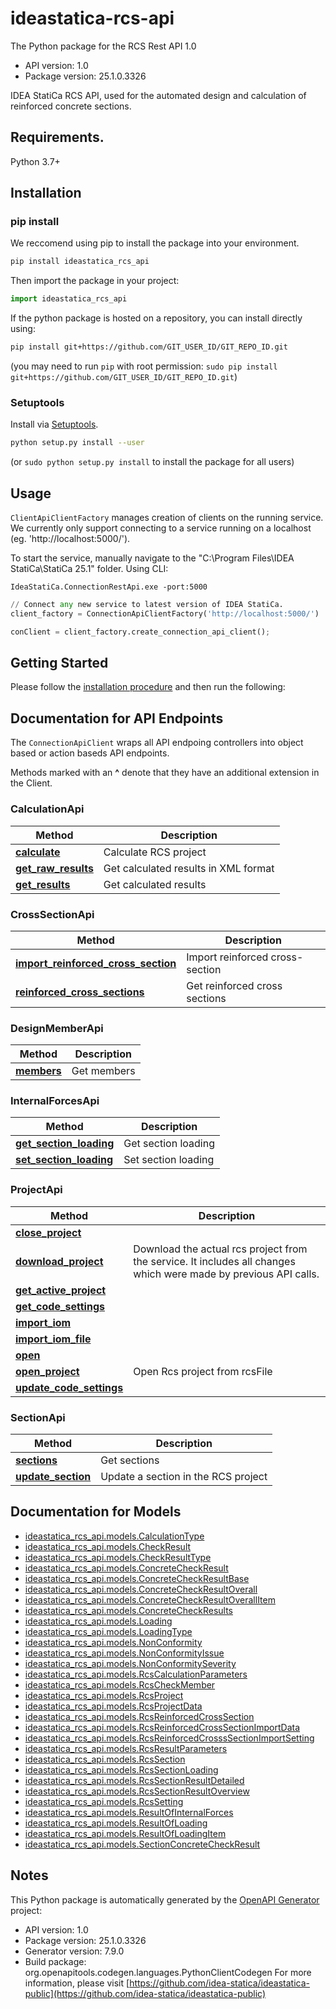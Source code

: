 # ideastatica-rcs-api

The Python package for the RCS Rest API 1.0

- API version: 1.0
- Package version: 25.1.0.3326

IDEA StatiCa RCS API, used for the automated design and calculation of reinforced concrete sections.

## Requirements.

Python 3.7+

## Installation

### pip install 

We reccomend using pip to install the package into your environment.

```sh
pip install ideastatica_rcs_api
```

Then import the package in your project:
```python
import ideastatica_rcs_api
```

If the python package is hosted on a repository, you can install directly using:

```sh
pip install git+https://github.com/GIT_USER_ID/GIT_REPO_ID.git
```
(you may need to run `pip` with root permission: `sudo pip install git+https://github.com/GIT_USER_ID/GIT_REPO_ID.git`)

### Setuptools

Install via [Setuptools](http://pypi.python.org/pypi/setuptools).

```sh
python setup.py install --user
```
(or `sudo python setup.py install` to install the package for all users)

<a id="usage"></a>
## Usage

`ClientApiClientFactory` manages creation of clients on the running service. 
We currently only support connecting to a service running on a localhost (eg. 'http://localhost:5000/').

To start the service, manually navigate to the "C:\Program Files\IDEA StatiCa\StatiCa 25.1" folder. Using CLI:

```console
IdeaStatiCa.ConnectionRestApi.exe -port:5000
```

```python
// Connect any new service to latest version of IDEA StatiCa.
client_factory = ConnectionApiClientFactory('http://localhost:5000/')
```

```python
conClient = client_factory.create_connection_api_client();
```

## Getting Started

Please follow the [installation procedure](#installation--usage) and then run the following:


<a id="documentation-for-api-endpoints"></a>
## Documentation for API Endpoints

The `ConnectionApiClient` wraps all API endpoing controllers into object based or action baseds API endpoints.

Methods marked with an **^** denote that they have an additional extension in the Client.

  ### CalculationApi

  
  
  Method | Description
  ------------- | -------------
[**calculate**](docs/CalculationApi.md#calculate) | Calculate RCS project
[**get_raw_results**](docs/CalculationApi.md#get_raw_results) | Get calculated results in XML format
[**get_results**](docs/CalculationApi.md#get_results) | Get calculated results
  ### CrossSectionApi

  
  
  Method | Description
  ------------- | -------------
[**import_reinforced_cross_section**](docs/CrossSectionApi.md#import_reinforced_cross_section) | Import reinforced cross-section
[**reinforced_cross_sections**](docs/CrossSectionApi.md#reinforced_cross_sections) | Get reinforced cross sections
  ### DesignMemberApi

  
  
  Method | Description
  ------------- | -------------
[**members**](docs/DesignMemberApi.md#members) | Get members
  ### InternalForcesApi

  
  
  Method | Description
  ------------- | -------------
[**get_section_loading**](docs/InternalForcesApi.md#get_section_loading) | Get section loading
[**set_section_loading**](docs/InternalForcesApi.md#set_section_loading) | Set section loading
  ### ProjectApi

  
  
  Method | Description
  ------------- | -------------
[**close_project**](docs/ProjectApi.md#close_project) | 
[**download_project**](docs/ProjectApi.md#download_project) | Download the actual rcs project from the service. It includes all changes which were made by previous API calls.
[**get_active_project**](docs/ProjectApi.md#get_active_project) | 
[**get_code_settings**](docs/ProjectApi.md#get_code_settings) | 
[**import_iom**](docs/ProjectApi.md#import_iom) | 
[**import_iom_file**](docs/ProjectApi.md#import_iom_file) | 
[**open**](docs/ProjectApi.md#open) | 
[**open_project**](docs/ProjectApi.md#open_project) | Open Rcs project from rcsFile
[**update_code_settings**](docs/ProjectApi.md#update_code_settings) | 
  ### SectionApi

  
  
  Method | Description
  ------------- | -------------
[**sections**](docs/SectionApi.md#sections) | Get sections
[**update_section**](docs/SectionApi.md#update_section) | Update a section in the RCS project

<a id="documentation-for-models"></a>
## Documentation for Models

 - [ideastatica_rcs_api.models.CalculationType](docs/CalculationType.md)
 - [ideastatica_rcs_api.models.CheckResult](docs/CheckResult.md)
 - [ideastatica_rcs_api.models.CheckResultType](docs/CheckResultType.md)
 - [ideastatica_rcs_api.models.ConcreteCheckResult](docs/ConcreteCheckResult.md)
 - [ideastatica_rcs_api.models.ConcreteCheckResultBase](docs/ConcreteCheckResultBase.md)
 - [ideastatica_rcs_api.models.ConcreteCheckResultOverall](docs/ConcreteCheckResultOverall.md)
 - [ideastatica_rcs_api.models.ConcreteCheckResultOverallItem](docs/ConcreteCheckResultOverallItem.md)
 - [ideastatica_rcs_api.models.ConcreteCheckResults](docs/ConcreteCheckResults.md)
 - [ideastatica_rcs_api.models.Loading](docs/Loading.md)
 - [ideastatica_rcs_api.models.LoadingType](docs/LoadingType.md)
 - [ideastatica_rcs_api.models.NonConformity](docs/NonConformity.md)
 - [ideastatica_rcs_api.models.NonConformityIssue](docs/NonConformityIssue.md)
 - [ideastatica_rcs_api.models.NonConformitySeverity](docs/NonConformitySeverity.md)
 - [ideastatica_rcs_api.models.RcsCalculationParameters](docs/RcsCalculationParameters.md)
 - [ideastatica_rcs_api.models.RcsCheckMember](docs/RcsCheckMember.md)
 - [ideastatica_rcs_api.models.RcsProject](docs/RcsProject.md)
 - [ideastatica_rcs_api.models.RcsProjectData](docs/RcsProjectData.md)
 - [ideastatica_rcs_api.models.RcsReinforcedCrossSection](docs/RcsReinforcedCrossSection.md)
 - [ideastatica_rcs_api.models.RcsReinforcedCrossSectionImportData](docs/RcsReinforcedCrossSectionImportData.md)
 - [ideastatica_rcs_api.models.RcsReinforcedCrosssSectionImportSetting](docs/RcsReinforcedCrosssSectionImportSetting.md)
 - [ideastatica_rcs_api.models.RcsResultParameters](docs/RcsResultParameters.md)
 - [ideastatica_rcs_api.models.RcsSection](docs/RcsSection.md)
 - [ideastatica_rcs_api.models.RcsSectionLoading](docs/RcsSectionLoading.md)
 - [ideastatica_rcs_api.models.RcsSectionResultDetailed](docs/RcsSectionResultDetailed.md)
 - [ideastatica_rcs_api.models.RcsSectionResultOverview](docs/RcsSectionResultOverview.md)
 - [ideastatica_rcs_api.models.RcsSetting](docs/RcsSetting.md)
 - [ideastatica_rcs_api.models.ResultOfInternalForces](docs/ResultOfInternalForces.md)
 - [ideastatica_rcs_api.models.ResultOfLoading](docs/ResultOfLoading.md)
 - [ideastatica_rcs_api.models.ResultOfLoadingItem](docs/ResultOfLoadingItem.md)
 - [ideastatica_rcs_api.models.SectionConcreteCheckResult](docs/SectionConcreteCheckResult.md)



## Notes

This Python package is automatically generated by the [OpenAPI Generator](https://openapi-generator.tech) project:

- API version: 1.0
- Package version: 25.1.0.3326
- Generator version: 7.9.0
- Build package: org.openapitools.codegen.languages.PythonClientCodegen
For more information, please visit [https://github.com/idea-statica/ideastatica-public](https://github.com/idea-statica/ideastatica-public)
